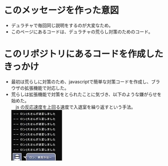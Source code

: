 # このメッセージを作った意図
* デュラチャで毎回同じ説明をするのが大変なため。
* このページにあるコードは、デュラチャの荒らし対策のためのコード。

# このリポジトリにあるコードを作成したきっかけ
* 最初は荒らしに対策のため、javascriptで簡単な対策コードを作成し、ブラウザの拡張機能で対応した。
* 荒らしは拡張機能で対策をとられたことに気づき、以下のような嫌がらせを始めた。<br>
　js の反応速度を上回る速度で入退室を繰り返すという手法。<br>
![ron_arashi](https://github.com/kn201905/Ron_BAN/blob/master/ron.jpg)

